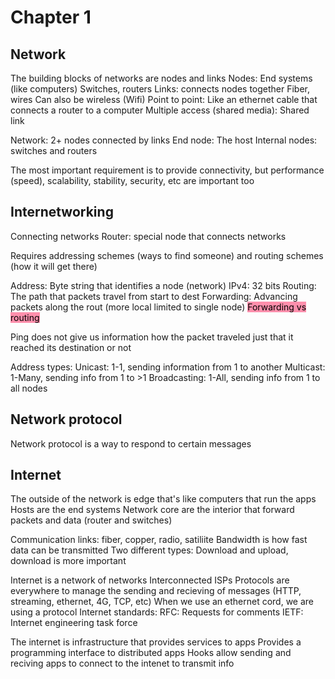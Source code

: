 # Chapter 1
## Network
The building blocks of networks are nodes and links
	Nodes:
		End systems (like computers)
		Switches, routers
	Links: connects nodes together
		Fiber, wires
		Can also be wireless (Wifi)
		Point to point: Like an ethernet cable that connects a router to a computer
		Multiple access (shared media): Shared link

Network: 2+ nodes connected by links
End node: The host
Internal nodes: switches and routers

The most important requirement is to provide connectivity, but performance (speed), scalability, stability, security, etc are important too

## Internetworking
Connecting networks
Router: special node that connects networks

Requires addressing schemes (ways to find someone) and routing schemes (how it will get there)

Address: Byte string that identifies a node (network)
	IPv4: 32 bits
Routing: The path that packets travel from start to dest
Forwarding: Advancing packets along the rout (more local limited to single node)
<mark style="background: #FF5582A6;">Forwarding vs routing</mark>

Ping does not give us information how the packet traveled just that it reached its destination or not


Address types:
	Unicast: 1-1, sending information from 1 to another
	Multicast: 1-Many, sending info from 1 to >1
	Broadcasting: 1-All, sending info from 1 to all nodes

## Network protocol
Network protocol is a way to respond to certain messages 


## Internet
The outside of the network is edge that's like computers that run the apps
	Hosts are the end systems
Network core are the interior that forward packets and data (router and switches)

Communication links: fiber, copper, radio, satiliite
	Bandwidth is how fast data can be transmitted 
	Two different types: Download and upload, download is more important

Internet is a network of networks
	Interconnected ISPs
Protocols are everywhere to manage the sending and recieving of messages (HTTP, streaming, ethernet, 4G, TCP, etc)
	When we use an ethernet cord, we are using a protocol 
Internet standards: 
	RFC: Requests for comments
	IETF: Internet engineering task force

The internet is infrastructure that provides services to apps
Provides a programming interface to distributed apps
	Hooks allow sending and reciving apps to connect to the intenet to transmit info
	